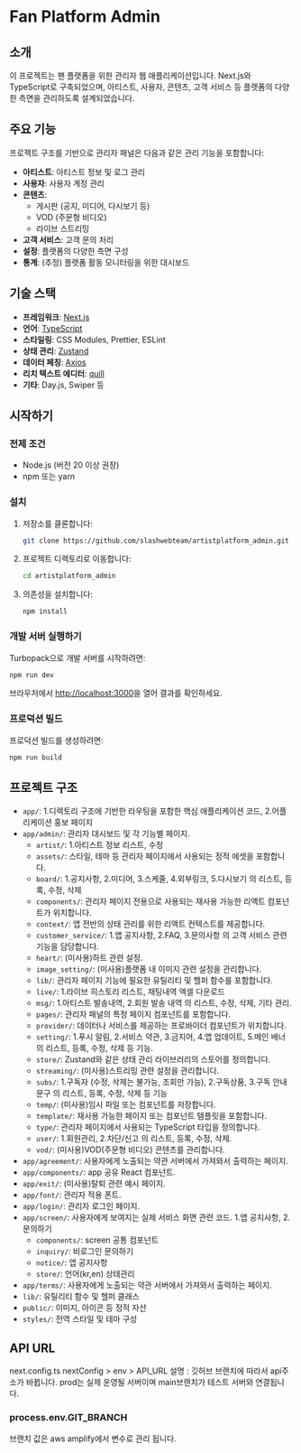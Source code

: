 # Fan Platform Admin

## 소개

이 프로젝트는 팬 플랫폼을 위한 관리자 웹 애플리케이션입니다. Next.js와 TypeScript로 구축되었으며, 아티스트, 사용자, 콘텐츠, 고객 서비스 등 플랫폼의 다양한 측면을 관리하도록 설계되었습니다.

## 주요 기능

프로젝트 구조를 기반으로 관리자 패널은 다음과 같은 관리 기능을 포함합니다:

-   **아티스트**: 아티스트 정보 및 로그 관리
-   **사용자**: 사용자 계정 관리
-   **콘텐츠**:
    -   게시판 (공지, 미디어, 다시보기 등)
    -   VOD (주문형 비디오)
    -   라이브 스트리밍
-   **고객 서비스**: 고객 문의 처리
-   **설정**: 플랫폼의 다양한 측면 구성
-   **통계**: (추정) 플랫폼 활동 모니터링을 위한 대시보드

## 기술 스택

-   **프레임워크**: [Next.js](https://nextjs.org/)
-   **언어**: [TypeScript](https://www.typescriptlang.org/)
-   **스타일링**: CSS Modules, Prettier, ESLint
-   **상태 관리**: [Zustand](https://github.com/pmndrs/zustand)
-   **데이터 페칭**: [Axios](https://axios-http.com/)
-   **리치 텍스트 에디터**: [quill](https://quilljs.com/)
-   **기타**: Day.js, Swiper 등

## 시작하기

### 전제 조건

-   Node.js (버전 20 이상 권장)
-   npm 또는 yarn

### 설치

1.  저장소를 클론합니다:
    ```bash
    git clone https://github.com/slashwebteam/artistplatform_admin.git
    ```
2.  프로젝트 디렉토리로 이동합니다:
    ```bash
    cd artistplatform_admin
    ```
3.  의존성을 설치합니다:
    ```bash
    npm install
    ```

### 개발 서버 실행하기

Turbopack으로 개발 서버를 시작하려면:

```bash
npm run dev
```

브라우저에서 [http://localhost:3000](http://localhost:3000)을 열어 결과를 확인하세요.

### 프로덕션 빌드

프로덕션 빌드를 생성하려면:

```bash
npm run build
```

## 프로젝트 구조

-   `app/`: 1.디렉토리 구조에 기반한 라우팅을 포함한 핵심 애플리케이션 코드, 2.어플리케이션 홍보 페이지
-   `app/admin/`: 관리자 대시보드 및 각 기능별 페이지.
    -   `artist/`: 1.아티스트 정보 리스트, 수정
    -   `assets/`: 스타일, 테마 등 관리자 페이지에서 사용되는 정적 에셋을 포함합니다.
    -   `board/`: 1.공지사항, 2.미디어, 3.스케줄, 4.외부링크, 5.다시보기 의 리스트, 등록, 수정, 삭제
    -   `components/`: 관리자 페이지 전용으로 사용되는 재사용 가능한 리액트 컴포넌트가 위치합니다.
    -   `context/`: 앱 전반의 상태 관리를 위한 리액트 컨텍스트를 제공합니다.
    -   `customer_service/`: 1.앱 공지사항, 2.FAQ, 3.문의사항 의 고객 서비스 관련 기능을 담당합니다.
    -   `heart/`: (미사용)하트 관련 설정.
    -   `image_setting/`: (미사용)플랫폼 내 이미지 관련 설정을 관리합니다.
    -   `lib/`: 관리자 페이지 기능에 필요한 유틸리티 및 헬퍼 함수를 포함합니다.
    -   `live/`: 1.라이브 히스토리 리스트, 채팅내역 엑셀 다운로드
    -   `msg/`: 1.아티스트 발송내역, 2.회원 발송 내역 의 리스트, 수정, 삭제, 기타 관리.
    -   `pages/`: 관리자 패널의 특정 페이지 컴포넌트를 포함합니다.
    -   `provider/`: 데이터나 서비스를 제공하는 프로바이더 컴포넌트가 위치합니다.
    -   `setting/`: 1.푸시 알림, 2.서비스 약관, 3.금지어, 4.앱 업데이트, 5.메인 배너 의 리스트, 등록, 수정, 삭제 등 기능.
    -   `store/`: Zustand와 같은 상태 관리 라이브러리의 스토어를 정의합니다.
    -   `streaming/`: (미사용)스트리밍 관련 설정을 관리합니다.
    -   `subs/`: 1.구독자 (수정, 삭제는 불가능, 조회만 가능), 2.구독상품, 3.구독 안내문구 의 리스트, 등록, 수정, 삭제 등 기능
    -   `temp/`: (미사용)임시 파일 또는 컴포넌트를 저장합니다.
    -   `template/`: 재사용 가능한 페이지 또는 컴포넌트 템플릿을 포함합니다.
    -   `type/`: 관리자 페이지에서 사용되는 TypeScript 타입을 정의합니다.
    -   `user/`: 1.회원관리, 2.차단/신고 의 리스트, 등록, 수정, 삭제.
    -   `vod/`: (미사용)VOD(주문형 비디오) 콘텐츠를 관리합니다.
-   `app/agreement/`: 사용자에게 노출되는 약관 서버에서 가져와서 출력하는 페이지.
-   `app/components/`: app 공유 React 컴포넌트.
-   `app/exit/`: (미사용)탈퇴 관련 예시 페이지.
-   `app/font/`: 관리자 적용 폰트.
-   `app/login/`: 관리자 로그인 페이지.
-   `app/screen/`: 사용자에게 보여지는 실제 서비스 화면 관련 코드. 1.앱 공지사항, 2.문의하기
    -   `components/`: screen 공통 컴포넌트
    -   `inquiry/`: 비로그인 문의하기
    -   `notice/`: 앱 공지사항
    -   `store/`: 언어(kr,en) 상태관리
-   `app/terms/`: 사용자에게 노출되는 약관 서버에서 가져와서 출력하는 페이지.
-   `lib/`: 유틸리티 함수 및 헬퍼 클래스
-   `public/`: 이미지, 아이콘 등 정적 자산
-   `styles/`: 전역 스타일 및 테마 구성

## API URL

next.config.ts
nextConfig > env > API_URL 설명 : 깃허브 브랜치에 따라서 api주소가 바뀝니다.
prod는 실제 운영될 서버이며 main브랜치가 테스트 서버와 연결됩니다.

### process.env.GIT_BRANCH

브랜치 값은 aws amplify에서 변수로 관리 됩니다.
